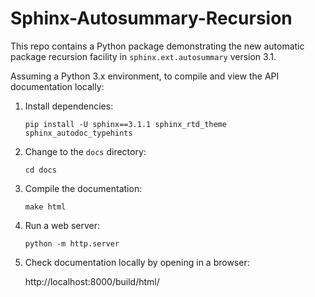 # Sphinx-Autosummary-Recursion

This repo contains a Python package demonstrating the new automatic package recursion facility in `sphinx.ext.autosummary` version 3.1.

Assuming a Python 3.x environment, to compile and view the API documentation locally:

1) Install dependencies:

   `pip install -U sphinx==3.1.1 sphinx_rtd_theme sphinx_autodoc_typehints`
   
2) Change to the `docs` directory:

   `cd docs`

3) Compile the documentation:

   `make html`

4) Run a web server:

   `python -m http.server`

5) Check documentation locally by opening in a browser:

   http://localhost:8000/build/html/
